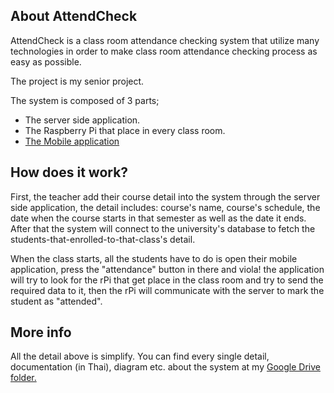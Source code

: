 ## About AttendCheck

AttendCheck is a class room attendance checking system that utilize many technologies in order to make class room attendance 
checking process as easy as possible.

The project is my senior project.

The system is composed of 3 parts; 
* The server side application.
* The Raspberry Pi that place in every class room.
* [The Mobile application](https://github.com/thanapongp/AttendCheck-android)

## How does it work?

First, the teacher add their course detail into the system through the server side application, the detail includes: course's name, course's schedule, the date when the course starts in that semester as well as the date it ends. 
After that the system will connect to the university's database to fetch the students-that-enrolled-to-that-class's detail.

When the class starts, all the students have to do is open their mobile application, press the "attendance" button in there and viola! the application will try to look for the rPi that get place in the class room and try to send the required data to it, then the rPi will communicate with the server to mark the student as "attended".

## More info

All the detail above is simplify. You can find every single detail, documentation (in Thai), diagram etc. about the system at my [Google Drive folder.](https://drive.google.com/open?id=0B_xvpv4tuIe3LW5wOHhSNktPVzA)
